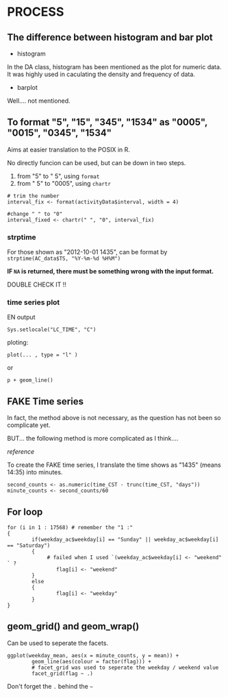 # PROCESS
## The difference between histogram and bar plot

* histogram

In the DA class, histogram has been mentioned as the plot for numeric data.
It was highly used in caculating the density and frequency of data.

* barplot

Well.... not mentioned.

## To format "5", "15", "345", "1534" as "0005", "0015", "0345", "1534"

Aims at easier translation to the POSIX  in R.

No directly funcion can be used, but can be down in two steps.

1. from "5" to "   5", using `format`
1. from "   5" to "0005", using `chartr` 

```
# trim the number
interval_fix <- format(activityData$interval, width = 4)

#change " " to "0"
interval_fixed <- chartr(" ", "0", interval_fix)
```

### strptime

For those shown as "2012-10-01 1435", can be format by `strptime(AC_data$TS, "%Y-%m-%d %H%M")`


**IF `NA` is returned, there must be something wrong with the input format.**

DOUBLE CHECK IT !!

### time series plot

EN output

```
Sys.setlocale("LC_TIME", "C")
```


ploting:

`plot(... , type = "l" )`

or

`p + geom_line()`

## FAKE Time series

In fact, the method above is not necessary, as the question has not been so complicate yet.

BUT... the following method is more complicated as I think....

*reference*

To create the FAKE time series, I translate the time shows as "1435" (means 14:35) into minutes.

```
second_counts <- as.numeric(time_CST - trunc(time_CST, "days"))
minute_counts <- second_counts/60
```

## For loop

```
for (i in 1 : 17568) # remember the "1 :"
{
        if(weekday_ac$weekday[i] == "Sunday" || weekday_ac$weekday[i] == "Saturday") 
        {
             # failed when I used `(weekday_ac$weekday[i] <- "weekend" ` ?
                flag[i] <- "weekend"
        }
        else
        {
                flag[i] <- "weekday"
        }
}

```

## geom_grid() and geom_wrap()

Can be used to seperate the facets.

```
ggplot(weekday_mean, aes(x = minute_counts, y = mean)) + 
        geom_line(aes(colour = factor(flag))) + 
        # facet_grid was used to seperate the weekday / weekend value
        facet_grid(flag ~ .) 
```

Don't forget the `.` behind the `~`
